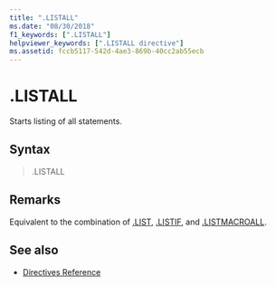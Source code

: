 ```yaml
---
title: ".LISTALL"
ms.date: "08/30/2018"
f1_keywords: [".LISTALL"]
helpviewer_keywords: [".LISTALL directive"]
ms.assetid: fccb5117-542d-4ae3-869b-40cc2ab55ecb
---
```

# .LISTALL

Starts listing of all statements.

## Syntax

> .LISTALL

## Remarks

Equivalent to the combination of [.LIST](../../assembler/masm/dot-list.md), [.LISTIF](../../assembler/masm/dot-listif.md), and [.LISTMACROALL](../../assembler/masm/dot-listmacroall.md).

## See also

- [Directives Reference](../../assembler/masm/directives-reference.md)
